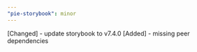 ```yaml
---
"pie-storybook": minor
---
```


[Changed] - update storybook to v7.4.0
[Added] - missing peer dependencies
